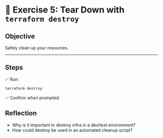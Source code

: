 # 📝 Exercise 5: Tear Down with `terraform destroy`

## Objective

Safely clean up your resources.

---

## Steps

✅ Run:

```bash
terraform destroy
```

✅ Confirm when prompted

## Reflection
- Why is it important to destroy infra in a dev/test environment?
- How could destroy be used in an automated cleanup script?